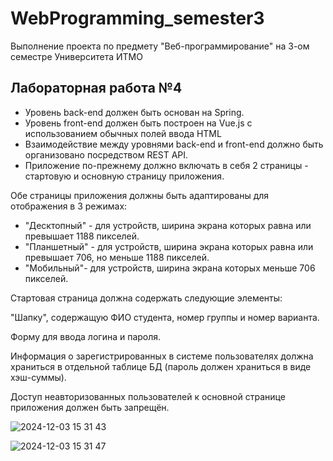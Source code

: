 # WebProgramming_semester3
Выполнение проекта по предмету "Веб-программирование" на 3-ом семестре Университета ИТМО

## Лабораторная работа №4

- Уровень back-end должен быть основан на Spring.
- Уровень front-end должен быть построен на Vue.js с использованием обычных полей ввода HTML
- Взаимодействие между уровнями back-end и front-end должно быть организовано посредством REST API.
- Приложение по-прежнему должно включать в себя 2 страницы - стартовую и основную страницу приложения.

Обе страницы приложения должны быть адаптированы для отображения в 3 режимах:

- "Десктопный" - для устройств, ширина экрана которых равна или превышает 1188 пикселей.
- "Планшетный" - для устройств, ширина экрана которых равна или превышает 706, но меньше 1188 пикселей.
- "Мобильный"- для устройств, ширина экрана которых меньше 706 пикселей.

Стартовая страница должна содержать следующие элементы:

"Шапку", содержащую ФИО студента, номер группы и номер варианта.

Форму для ввода логина и пароля.

Информация о зарегистрированных в системе пользователях должна храниться в отдельной таблице БД (пароль должен храниться в виде хэш-суммы). 

Доступ неавторизованных пользователей к основной странице приложения должен быть запрещён.

![2024-12-03 15 31 43](https://github.com/user-attachments/assets/b6aec6af-1391-4da1-b322-ae7e51005ae7)

![2024-12-03 15 31 47](https://github.com/user-attachments/assets/54715eb7-6029-48db-875b-2e500b8b929f)
